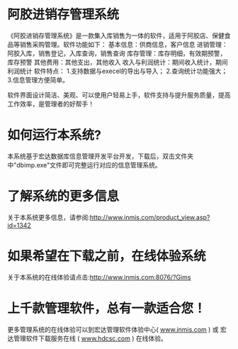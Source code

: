 # 阿胶进销存管理系统

《阿胶进销存管理系统》是一款集入库销售为一体的软件，适用于阿胶店、保健食品等销售采购管理。软件功能如下： 基本信息：供商信息，客户信息 进销管理：阿胶入库，销售登记，入库查询，销售查询 库存管理：库存明细，有效期预警，库存预警 其他费用：其他支出，其他收入 收入与利润统计：期间收入统计，期间利润统计 软件特点： 1.支持数据与execel的导出与导入； 2.查询统计功能强大； 3.信息管理方便简单。

 软件界面设计简洁、美观、可以使用户轻易上手，软件支持与提升服务质量，提高工作效率，是管理者的好帮手！

# 如何运行本系统?

本系统基于宏达数据库信息管理开发平台开发，下载后，双击文件夹中"dbimp.exe"文件即可完整运行对应的信息管理系统。

# 了解系统的更多信息

关于本系统更多信息，请参阅:http://www.inmis.com/product_view.asp?id=1342

# 如果希望在下载之前，在线体验系统

关于本系统的在线体验请点击:http://www.inmis.com:8076/?Gims

# 上千款管理软件，总有一款适合您！

更多管理系统的在线体验可以到宏达管理软件体验中心( www.inmis.com ) 或 宏达管理软件下载服务在线 ( www.hdcsc.com ) 在线体验。

